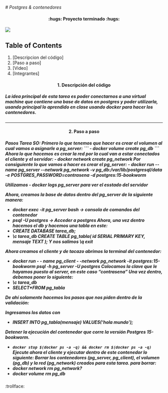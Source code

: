 <em> # Postgres & contenedores</em>


<h4 align="center">
:hugs: Proyecto terminado :hugs:
</h4>

<p align="centeer">
   <img src="https://user-images.githubusercontent.com/66388384/169884770-c7364478-2430-445f-97e1-b5c19e736c4f.png">
   </p>

## Table of Contents
1. [Descripcion del código]
2. [Paso a paso]
3. [Video]
4. [Integrantes]

<h4 align="center">
1. Descripción del código
</h4>

<h5>
   La idea principal de esta tarea es poder conectarnos a una virtual  machine que contiene una base de datos en postgres y poder utilizarla, usando principal lo aprendido en clase
   usando docker para hacer los contenedores. 
</h5>
<hr>

<h4 align="center">
2. Paso a paso
</h4>

<h5>
   <p>
   Pasos Tarea SO:
Primero lo que tenemos que hacer es crear el volumen al cual vamos a asignarle a pg_server:
      ```
- docker volume create pg_db
      ```
Ahora lo que hacemos es crear la red por la cual van a estar conectados el cliente y el servidor:
- docker network create pg_network
Por consiguiente lo que vamos a hacer es crear el pg_server:
- docker run --name pg_server --network pg_network -v pg_db:/var/lib/postgresql/data -e POSTGRES_PASSWORD=contrasena -d postgres:15-bookworm

Utilizamos - docker logs pg_server para ver el esstado del  servidor

</p>
<p>
Ahora, creamos la base de datos dentro del pg_server de la siguiente manera:
   
- docker exec -it pg_server bash -> consola de comandos del contenedor
- psql -U postgres -> Acceder a postgres
Ahora, una vez dentro hacemos el db y hacemos una tabla en este:
- CREATE DATABASE tarea_db;
- \c tarea_db
CREATE TABLE pg_tabla(
    id SERIAL PRIMARY KEY,
    mensaje TEXT
); 
Y nos salimos
\q
exit
</p>
</p>
Ahora creamos el cliente y de tacazo abrimos la terminal del contenedor:

- docker run - - name pg_client - -network pg_network -it postgres:15-bookworm psql -h pg_server -U postgres
Colocamos la clave que le hayamos puesto al server, en este caso “contrasena”
Una vez dentro, debemos poner lo siguiente:
- \c tarea_db
- SELECT*FROM pg_tabla
  
De ahí solamente hacemos los pasos que nos piden dentro de la validación:

Ingresamos los datos con 
- INSERT INTO pg_tabla(mensaje) VALUES(‘hola mundo’);
  
Detener la ejecución del contenedor que corre la versión Postgres 15-bookworm.
- ```docker stop $(docker ps -a -q) && docker rm $(docker ps -a -q)```
Ejecute ahora el cliente y ejecutar dentro de este contenedor lo siguiente:
Borrar los contenedores (pg_server, pg_client), el volumen (pg_db) y la red (pg_network) creados para esta tarea.
para borrar:
- docker network rm pg_network?
- docker volume rm pg_db


</h5>
:trollface:
